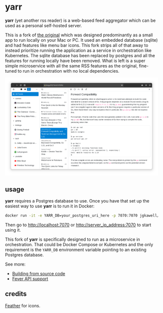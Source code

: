# yarr

**yarr** (yet another rss reader) is a web-based feed aggregator which can be used as a personal self-hosted server.

This is a fork of [the original](https://github.com/nkanaev/yarr) which was designed predominantly as a small app to run locally on your Mac or PC. It used an embedded database (sqlite) and had features like menu bar icons. This fork strips all of that away to instead prioritize running the application as a service in orchestration like Kubernetes. The sqlite database has been replaced by postgres and all the features for running locally have been removed. What is left is a super simple microservice with all the same RSS features as the original, fine-tuned to run in orchestration with no local dependencies.

![screenshot](docs/promo.png)

## usage

**yarr** requires a Postgres database to use. Once you have that set up the easiest way to use **yarr** is to run it in Docker:

```sh
docker run -it -e YARR_DB=your_postgres_uri_here -p 7070:7070 jgkawell/yarr:latest
```

Then go to [http://localhost:7070](http://localhost:7070) or [http://server_ip_address:7070](http://server_ip_address:7070) to start using it.

This fork of **yarr** is specifically designed to run as a microservice in orchestration. That could be Docker Compose or Kubernetes and the only requirement is the `YARR_DB` environment variable pointing to an existing Postgres database.

See more:

* [Building from source code](docs/build.md)
* [Fever API support](docs/fever.md)

## credits

[Feather](https://feathericons.com/) for icons.
